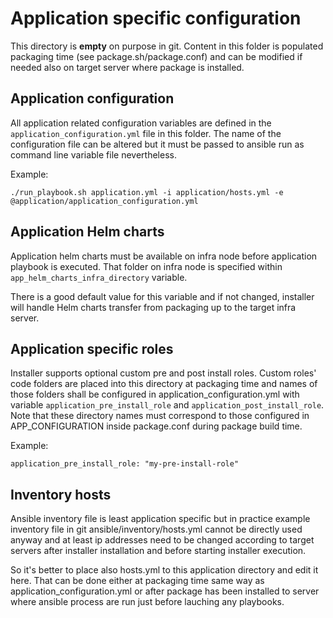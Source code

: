 # Application specific configuration

This directory is **empty** on purpose in git. Content in this folder is
populated packaging time (see package.sh/package.conf) and can be modified if needed
also on target server where package is installed.

## Application configuration

All application related configuration variables are defined in the
`application_configuration.yml` file in this folder. The name of the configuration
file can be altered but it must be passed to ansible run as command line
variable file nevertheless.

Example:
```
./run_playbook.sh application.yml -i application/hosts.yml -e @application/application_configuration.yml
```

## Application Helm charts

Application helm charts must be available on infra node before application playbook is executed.
That folder on infra node is specified within `app_helm_charts_infra_directory` variable.

There is a good default value for this variable and if not changed, installer will handle
Helm charts transfer from packaging up to the target infra server.

## Application specific roles

Installer supports optional custom pre and post install roles. Custom roles' code folders
are placed into this directory at packaging time and names of those folders shall be configured in
application_configuration.yml with variable `application_pre_install_role` and `application_post_install_role`.
Note that these directory names must correspond to those configured in APP_CONFIGURATION inside package.conf
during package build time.

Example:
```
application_pre_install_role: "my-pre-install-role"
```

## Inventory hosts

Ansible inventory file is least application specific but in practice example
inventory file in git ansible/inventory/hosts.yml cannot be directly used anyway
and at least ip addresses need to be changed according to target servers after
installer installation and before starting installer execution.

So it's better to place also hosts.yml to this application directory and edit it here.
That can be done either at packaging time same way as application_configuration.yml
or after package has been installed to server where ansible process are run just
before lauching any playbooks.
